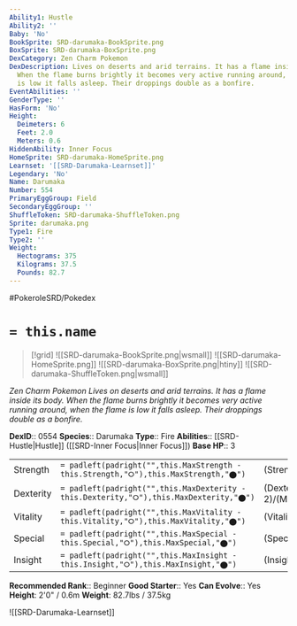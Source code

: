 ```yaml
---
Ability1: Hustle
Ability2: ''
Baby: 'No'
BookSprite: SRD-darumaka-BookSprite.png
BoxSprite: SRD-darumaka-BoxSprite.png
DexCategory: Zen Charm Pokemon
DexDescription: Lives on deserts and arid terrains. It has a flame inside its body.
  When the flame burns brightly it becomes very active running around, when the flame
  is low it falls asleep. Their droppings double as a bonfire.
EventAbilities: ''
GenderType: ''
HasForm: 'No'
Height:
  Deimeters: 6
  Feet: 2.0
  Meters: 0.6
HiddenAbility: Inner Focus
HomeSprite: SRD-darumaka-HomeSprite.png
Learnset: '[[SRD-Darumaka-Learnset]]'
Legendary: 'No'
Name: Darumaka
Number: 554
PrimaryEggGroup: Field
SecondaryEggGroup: ''
ShuffleToken: SRD-darumaka-ShuffleToken.png
Sprite: darumaka.png
Type1: Fire
Type2: ''
Weight:
  Hectograms: 375
  Kilograms: 37.5
  Pounds: 82.7
---
```


#PokeroleSRD/Pokedex

# `= this.name`

> [!grid]
> ![[SRD-darumaka-BookSprite.png|wsmall]]
> ![[SRD-darumaka-HomeSprite.png]]
> ![[SRD-darumaka-BoxSprite.png|htiny]]
> ![[SRD-darumaka-ShuffleToken.png|wsmall]]


*Zen Charm Pokemon*
*Lives on deserts and arid terrains. It has a flame inside its body. When the flame burns brightly it becomes very active running around, when the flame is low it falls asleep. Their droppings double as a bonfire.*

**DexID**:: 0554
**Species**:: Darumaka
**Type**:: Fire
**Abilities**:: [[SRD-Hustle|Hustle]] ([[SRD-Inner Focus|Inner Focus]])
**Base HP**:: 3

|           |                                                                                        |                                          |
| --------- | -------------------------------------------------------------------------------------- | ---------------------------------------- |
| Strength  | `= padleft(padright("",this.MaxStrength - this.Strength,"⭘"),this.MaxStrength,"⬤")`    | (Strength::2)/(MaxStrength::5)   |
| Dexterity | `= padleft(padright("",this.MaxDexterity - this.Dexterity,"⭘"),this.MaxDexterity,"⬤")` | (Dexterity:: 2)/(MaxDexterity::4) |
| Vitality  | `= padleft(padright("",this.MaxVitality - this.Vitality,"⭘"),this.MaxVitality,"⬤")`    | (Vitality::2)/(MaxVitality::4)   |
| Special   | `= padleft(padright("",this.MaxSpecial - this.Special,"⭘"),this.MaxSpecial,"⬤")`       | (Special::1)/(MaxSpecial::2)     |
| Insight   | `= padleft(padright("",this.MaxInsight - this.Insight,"⭘"),this.MaxInsight,"⬤")`       | (Insight::2)/(MaxInsight::4)     |


**Recommended Rank**:: Beginner
**Good Starter**:: Yes
**Can Evolve**:: Yes
**Height**: 2'0" / 0.6m
**Weight**: 82.7lbs / 37.5kg

![[SRD-Darumaka-Learnset]]